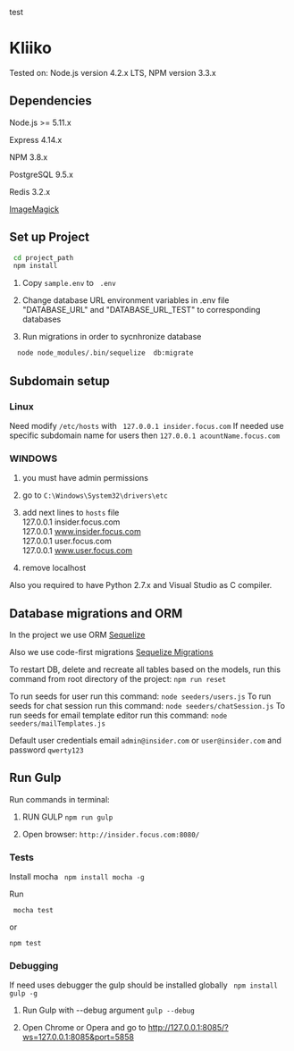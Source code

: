 test
# Kliiko
Tested on: Node.js version 4.2.x LTS, NPM version 3.3.x

## Dependencies

Node.js >= 5.11.x

Express 4.14.x

NPM 3.8.x

PostgreSQL 9.5.x

Redis 3.2.x

[ImageMagick](http://www.imagemagick.org/)

## Set up Project

```sh
 cd project_path
 npm install
```

1) Copy  ```sample.env``` to  ``` .env```

2) Change database URL environment variables in .env file "DATABASE_URL" and "DATABASE_URL_TEST" to corresponding databases

3) Run migrations in order to sycnhronize database
```sh
  node node_modules/.bin/sequelize  db:migrate
```
##  Subdomain setup

### Linux

Need modify ``` /etc/hosts ``` with ``` 127.0.0.1 insider.focus.com```
If needed use specific subdomain name for users then ``` 127.0.0.1 acountName.focus.com ```

### WINDOWS

1) you must have admin permissions

2) go to `C:\Windows\System32\drivers\etc`

3) add next lines to `hosts` file      
    127.0.0.1     insider.focus.com      
    127.0.0.1     www.insider.focus.com      
    127.0.0.1     user.focus.com      
    127.0.0.1     www.user.focus.com      

4) remove localhost

Also you required to have Python 2.7.x and Visual Studio as C compiler.

## Database migrations and ORM

In the project we use ORM [Sequelize](http://docs.sequelizejs.com/en/latest/)

Also we use code-first migrations [Sequelize Migrations ](http://docs.sequelizejs.com/en/latest/docs/migrations/)

To restart DB, delete and recreate all tables based on the models, run this command from root directory of the project:
``` npm run reset ```

To run seeds for user run this command: ``` node seeders/users.js ```
To run seeds for chat session run this command: ``` node seeders/chatSession.js ```
To run seeds for email template editor run this command: ``` node seeders/mailTemplates.js ```

Default user credentials email ``` admin@insider.com ``` or ``` user@insider.com ``` and password ``` qwerty123 ```

## Run Gulp

Run commands in terminal:

1) RUN GULP   ``` npm run gulp ```

2) Open browser: ``` http://insider.focus.com:8080/ ```


### Tests
Install mocha ```  npm install mocha -g ```

 Run

 ``` mocha test```

 or

 ``` npm test ```

### Debugging
If need uses debugger the gulp should be installed globally ``` npm install gulp -g```

 1) Run Gulp with --debug argument ```gulp --debug ```

 2) Open Chrome or Opera and go to http://127.0.0.1:8085/?ws=127.0.0.1:8085&port=5858
